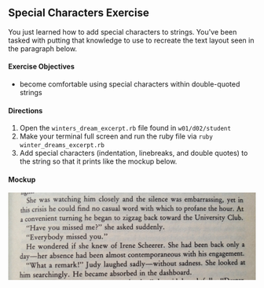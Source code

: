 ## Special Characters Exercise

You just learned how to add special characters to strings. You've been tasked with putting that knowledge to use to recreate the text layout seen in the paragraph below.

#### Exercise Objectives

- become comfortable using special characters within double-quoted strings


#### Directions

1. Open the `winters_dream_excerpt.rb` file found in `w01/d02/student`
1. Make your terminal full screen and run the ruby file via `ruby winter_dreams_excerpt.rb`
1. Add special characters (indentation, linebreaks, and double quotes) to the string so that it prints like the mockup below.

#### Mockup

![image](../../../screenshots/winter_dreams.JPG)

